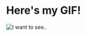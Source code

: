 <!DOCTYPE html>
<html lang="en">
<head>
  <meta charset="UTF-8">
  <meta name="viewport" content="width=device-width, initial-scale=1.0">
  <title>Display GIF</title>
</head>
<body>
  <h1>Here's my GIF!</h1>
  
  <!-- Embed the GIF using the URL -->
  <img src="https://github.com/4bea/4bea.github.io/blob/main/PAGE%201.gif?raw=true" alt="I want to see..">

</body>
</html>
